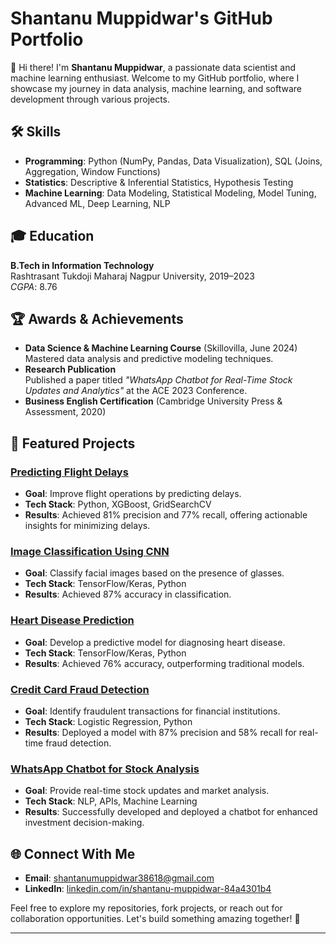 # Shantanu Muppidwar's GitHub Portfolio

👋 Hi there! I'm **Shantanu Muppidwar**, a passionate data scientist and machine learning enthusiast. Welcome to my GitHub portfolio, where I showcase my journey in data analysis, machine learning, and software development through various projects.  

## 🛠️ Skills
- **Programming**: Python (NumPy, Pandas, Data Visualization), SQL (Joins, Aggregation, Window Functions)
- **Statistics**: Descriptive & Inferential Statistics, Hypothesis Testing
- **Machine Learning**: Data Modeling, Statistical Modeling, Model Tuning, Advanced ML, Deep Learning, NLP  

## 🎓 Education
**B.Tech in Information Technology**  
Rashtrasant Tukdoji Maharaj Nagpur University, 2019–2023  
*CGPA*: 8.76  

## 🏆 Awards & Achievements
- **Data Science & Machine Learning Course** (Skillovilla, June 2024)  
  Mastered data analysis and predictive modeling techniques.
- **Research Publication**  
  Published a paper titled *"WhatsApp Chatbot for Real-Time Stock Updates and Analytics"* at the ACE 2023 Conference.  
- **Business English Certification** (Cambridge University Press & Assessment, 2020)  

## 🚀 Featured Projects

### [Predicting Flight Delays](#)
- **Goal**: Improve flight operations by predicting delays.
- **Tech Stack**: Python, XGBoost, GridSearchCV
- **Results**: Achieved 81% precision and 77% recall, offering actionable insights for minimizing delays.

### [Image Classification Using CNN](#)
- **Goal**: Classify facial images based on the presence of glasses.
- **Tech Stack**: TensorFlow/Keras, Python
- **Results**: Achieved 87% accuracy in classification.

### [Heart Disease Prediction](#)
- **Goal**: Develop a predictive model for diagnosing heart disease.
- **Tech Stack**: TensorFlow/Keras, Python
- **Results**: Achieved 76% accuracy, outperforming traditional models.

### [Credit Card Fraud Detection](#)
- **Goal**: Identify fraudulent transactions for financial institutions.
- **Tech Stack**: Logistic Regression, Python
- **Results**: Deployed a model with 87% precision and 58% recall for real-time fraud detection.

### [WhatsApp Chatbot for Stock Analysis](#)
- **Goal**: Provide real-time stock updates and market analysis.
- **Tech Stack**: NLP, APIs, Machine Learning
- **Results**: Successfully developed and deployed a chatbot for enhanced investment decision-making.

## 🌐 Connect With Me
- **Email**: [shantanumuppidwar38618@gmail.com](mailto:shantanumuppidwar38618@gmail.com)
- **LinkedIn**: [linkedin.com/in/shantanu-muppidwar-84a4301b4](https://www.linkedin.com/in/shantanu-muppidwar-84a4301b4/)  

Feel free to explore my repositories, fork projects, or reach out for collaboration opportunities. Let's build something amazing together! 🚀

---
